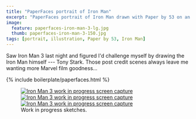 ```yaml
---
title: "PaperFaces portrait of Iron Man"
excerpt: "PaperFaces portrait of Iron Man drawn with Paper by 53 on an iPad."
image: 
  feature: paperfaces-iron-man-3-lg.jpg
  thumb: paperfaces-iron-man-3-150.jpg
tags: [portrait, illustration, Paper by 53, Iron Man]
---
```


Saw Iron Man 3 last night and figured I'd challenge myself by drawing the Iron Man himself --- Tony Stark. Those post credit scenes always leave me wanting more Marvel film goodness…

{% include boilerplate/paperfaces.html %}

<figure class="third">
	<a href="{{ site.url }}/assets/images/paperfaces-iron-man-3-wip-1-lg.jpg" title="Background complete. Outlining the figure in pencil."><img src="{{ site.url }}/assets/images/paperfaces-iron-man-3-wip-1-230.jpg" alt="Iron Man 3 work in progress screen capture" /></a>
	<a href="{{ site.url }}/assets/images/paperfaces-iron-man-3-wip-2-lg.jpg" title="Blocking out shapes with the fountain pen."><img src="{{ site.url }}/assets/images/paperfaces-iron-man-3-wip-2-230.jpg" alt="Iron Man 3 work in progress screen capture" /></a>
	<a href="{{ site.url }}/assets/images/paperfaces-iron-man-3-wip-3-lg.jpg" title="Filling in shapes with the marker."><img src="{{ site.url }}/assets/images/paperfaces-iron-man-3-wip-3-230.jpg" alt="Iron Man 3 work in progress screen capture" /></a>
	<figcaption>Work in progress sketches.</figcaption>
</figure>
